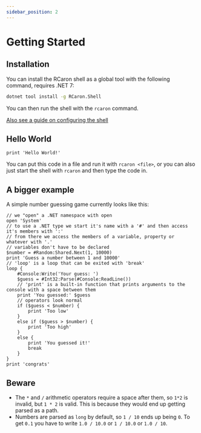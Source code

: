 ```yaml
---
sidebar_position: 2
---
```


# Getting Started

## Installation

You can install the RCaron shell as a global tool with the following command, requires .NET 7:

```bash
dotnet tool install -g RCaron.Shell
```

You can then run the shell with the `rcaron` command.

[Also see a guide on configuring the shell](./shell/configuration.md)

## Hello World

```rcaron
print 'Hello World!'
```

You can put this code in a file and run it with `rcaron <file>`, or you can also just start the shell with `rcaron` and then type the code in.

## A bigger example

A simple number guessing game currently looks like this:

```rcaron
// we "open" a .NET namespace with open
open 'System'
// to use a .NET type we start it's name with a '#' and then access it's members with ':'
// from there we access the members of a variable, property or whatever with '.'
// variables don't have to be declared
$number = #Random:Shared.Next(1, 10000)
print 'Guess a number between 1 and 10000'
// 'loop' is a loop that can be exited with 'break'
loop {
    #Console:Write('Your guess: ')
    $guess = #Int32:Parse(#Console:ReadLine())
    // 'print' is a built-in function that prints arguments to the console with a space between them
    print 'You guessed:' $guess
    // operators look normal
    if ($guess < $number) {
        print 'Too low'
    }
    else if ($guess > $number) {
        print 'Too high'
    }
    else {
        print 'You guessed it!'
        break
    }
}
print 'congrats'
```

## Beware

- The `*` and `/` arithmetic operators require a space after them, so `1*2` is invalid, but `1 * 2` is valid. This is because they would end up getting parsed as a path.
- Numbers are parsed as `long` by default, so `1 / 10` ends up being `0`. To get `0.1` you have to write `1.0 / 10.0` or `1 / 10.0` or `1.0 / 10`.
